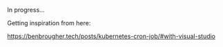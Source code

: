 In progress... 

Getting inspiration from here:

https://benbrougher.tech/posts/kubernetes-cron-job/#with-visual-studio